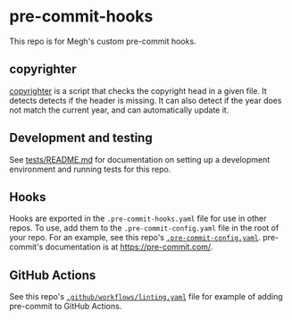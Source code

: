 # pre-commit-hooks

This repo is for Megh's custom pre-commit hooks.

## copyrighter

[copyrighter](/megh_pch/copyrighter/) is a script that checks the copyright head in a given file. It detects detects if the header is missing. It can also detect if the year does not match the current year, and can automatically update it.

## Development and testing

See [tests/README.md](/tests/) for documentation on setting up a development environment and running tests for this repo.

## Hooks

Hooks are exported in the `.pre-commit-hooks.yaml` file for use in other repos. To use, add them to the `.pre-commit-config.yaml` file in the root of your repo. For an example, see this repo's [`.pre-commit-config.yaml`](/.pre-commit-config.yaml). pre-commit's documentation is at https://pre-commit.com/.

## GitHub Actions

See this repo's [`.github/workflows/linting.yaml`](/.github/workflows/linting.yaml) file for example of adding pre-commit to GitHub Actions.
